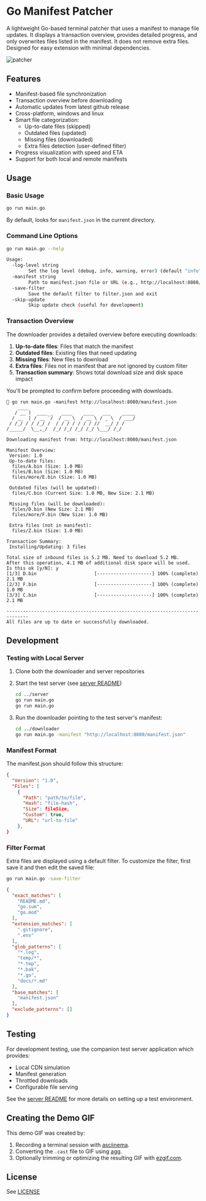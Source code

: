# Go Manifest Patcher

A lightweight Go-based terminal patcher that uses a manifest to manage file updates. It displays a transaction overview, provides detailed progress, and only overwrites files listed in the manifest. It does not remove extra files. Designed for easy extension with minimal dependencies.

![patcher](images/patcher.gif)

## Features

- Manifest-based file synchronization
- Transaction overview before downloading
- Automatic updates from latest github release
- Cross-platform, windows and linux
- Smart file categorization:
  - Up-to-date files (skipped)
  - Outdated files (updated)
  - Missing files (downloaded)
  - Extra files detection (user-defined filter)
- Progress visualization with speed and ETA
- Support for both local and remote manifests

## Usage

### Basic Usage

```bash
go run main.go
```

By default, looks for `manifest.json` in the current directory.

### Command Line Options

```bash
go run main.go --help

Usage:
  -log-level string
        Set the log level (debug, info, warning, error) (default "info")
  -manifest string
        Path to manifest.json file or URL (e.g., http://localhost:8080/manifest.json) (default "manifest.json")
  -save-filter
        Save the default filter to filter.json and exit
  -skip-update
        Skip update check (useful for development)

```

### Transaction Overview

The downloader provides a detailed overview before executing downloads:

1. **Up-to-date files**: Files that match the manifest
2. **Outdated files**: Existing files that need updating
3. **Missing files**: New files to download
4. **Extra files**: Files not in manifest that are not ignored by custom filter
5. **Transaction summary**: Shows total download size and disk space impact

You'll be prompted to confirm before proceeding with downloads.

```
 go run main.go -manifest http://localhost:8080/manifest.json
    ____
   / __ )  ____ _   ____    ____   ___    _____
  / __  | / __ `/  / __ \  / __ \ / _ \  / ___/
 / /_/ / / /_/ /  / / / / / / / //  __/ / /
/_____/  \__,_/  /_/ /_/ /_/ /_/ \___/ /_/

Downloading manifest from: http://localhost:8080/manifest.json

Manifest Overview:
 Version: 1.0
 Up-to-date files:
  files/A.bin (Size: 1.0 MB)
  files/B.bin (Size: 1.0 MB)
  files/more/E.bin (Size: 1.0 MB)

 Outdated files (will be updated):
  files/C.bin (Current Size: 1.0 MB, New Size: 2.1 MB)

 Missing files (will be downloaded):
  files/D.bin (New Size: 2.1 MB)
  files/more/F.bin (New Size: 1.0 MB)

 Extra files (not in manifest):
  files/Z.bin (Size: 1.0 MB)

Transaction Summary:
 Installing/Updating: 3 files

Total size of inbound files is 5.2 MB. Need to download 5.2 MB.
After this operation, 4.1 MB of additional disk space will be used.
Is this ok [y/N]: y
[1/3] D.bin                     [--------------------] 100% (complete) 2.1 MB
[2/3] F.bin                     [--------------------] 100% (complete) 1.0 MB
[3/3] C.bin                     [--------------------] 100% (complete) 2.1 MB

------------------------------------------------------------------------------
All files are up to date or successfully downloaded.
```

## Development

### Testing with Local Server

1. Clone both the downloader and server repositories
2. Start the test server (see [server README](./server/README.md))
   ```bash
   cd ../server
   go run main.go
   go run main.go
   ```

3. Run the downloader pointing to the test server's manifest:
   ```bash
   cd ../downloader
   go run main.go -manifest "http://localhost:8080/manifest.json"
   ```

### Manifest Format

The manifest.json should follow this structure:
```json
{
  "Version": "1.0",
  "Files": [
    {
      "Path": "path/to/file",
      "Hash": "file-hash",
      "Size": fileSize,
      "Custom": true,
      "URL": "url-to-file"
    },
}

```

### Filter Format
Extra files are displayed using a default filter. To customize the filter, first save it and then edit the saved file:

```bash
go run main.go -save-filter
```

```json
{
  "exact_matches": [
    "README.md",
    "go.sum",
    "go.mod"
  ],
  "extension_matches": [
    ".gitignore",
    ".env"
  ],
  "glob_patterns": [
    "*.log",
    "temp/*",
    "*.tmp",
    "*.bak",
    "*.go",
    "docs/*.md"
  ],
  "base_matches": [
    "manifest.json"
  ],
  "exclude_patterns": []
}
```

## Testing

For development testing, use the companion test server application which provides:
- Local CDN simulation
- Manifest generation
- Throttled downloads
- Configurable file serving

See the [server README](./server/README.md) for more details on setting up a test environment.


## Creating the Demo GIF

This demo GIF was created by:
1. Recording a terminal session with [asciinema](https://asciinema.org).
2. Converting the `.cast` file to GIF using [agg](https://docs.asciinema.org/manual/agg/).
3. Optionally trimming or optimizing the resulting GIF with [ezgif.com](https://ezgif.com).

## License

See [LICENSE](LICENSE)
